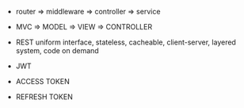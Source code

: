 - router => middleware => controller => service 

- MVC => MODEL => VIEW => CONTROLLER

- REST 
uniform interface, stateless, cacheable, client-server, layered system, code on demand 

- JWT 
- ACCESS TOKEN 
- REFRESH TOKEN